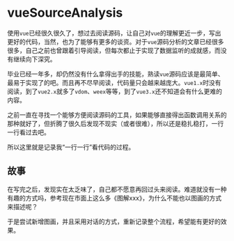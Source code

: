 # vueSourceAnalysis

使用`vue`已经很久很久了，想过去阅读源码，让自己对`vue`的理解更近一步，写出更好的代码，当然，也为了能够有更多的谈资。对于`vue`源码分析的文章已经很多很多，自己之前也曾跟着引导阅读，但每次都止于实现了数据监听的成就感，而没有继续向下深究。

毕业已经一年多，却仍然没有什么拿得出手的技能，熟读`vue`源码应该是最简单、最易于实现了的吧。而且再不尽早阅读，代码量只会越来越庞大。`vue1.x`时没有阅读，到了`vue2.x`就多了`vdom`、`weex`等等，到了`vue3.x`还不知道会有什么更难的内容。

之前一直在寻找一个能够方便阅读源码的工具，如果能够直接得出函数调用关系的那种就好了，但折腾了很久后发现不现实（或者很难），所以还是稳扎稳打，一行一行看过去吧。

所以这里就是记录我“一行一行”看代码的过程。

## 故事
在写完之后，发现实在太乏味了，自己都不愿意再回过头来阅读。难道就没有一种有趣的方式吗，参考现在市面上这么多《图解xxx》，为什么不能也以图画的方式来描述呢？

于是尝试新增图画，并且采用对话的方式，重新记录整个流程，希望能有更好的效果。

